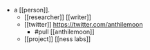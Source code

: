 - a [[person]].
  - [[researcher]] [[writer]]
  - [[twitter]] https://twitter.com/anthilemoon
    - #pull [[anthilemoon]]
  - [[project]] [[ness labs]] 
